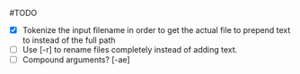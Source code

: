 #TODO

- [x] Tokenize the input filename in order to get the actual file to prepend text to instead of the full path
- [ ] Use [-r] to rename files completely instead of adding text.  
- [ ] Compound arguments? [-ae]  

